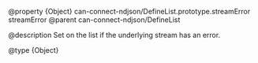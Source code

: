 @property {Object} can-connect-ndjson/DefineList.prototype.streamError streamError
@parent can-connect-ndjson/DefineList

@description Set on the list if the underlying stream has an error.


@type {Object}

